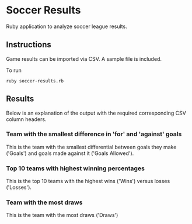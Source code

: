 # Soccer Results

Ruby application to analyze soccer league results.

## Instructions

Game results can be imported via CSV. A sample file is included.

To run

```
ruby soccer-results.rb
```

## Results

Below is an explanation of the output with the required corresponding CSV column headers.

### Team with the smallest difference in 'for' and 'against' goals

This is the team with the smallest differential between goals they make ('Goals') and goals made against it ('Goals Allowed').

### Top 10 teams with highest winning percentages

This is the top 10 teams with the highest wins ('Wins') versus losses ('Losses').

### Team with the most draws

This is the team with the most draws ('Draws')
